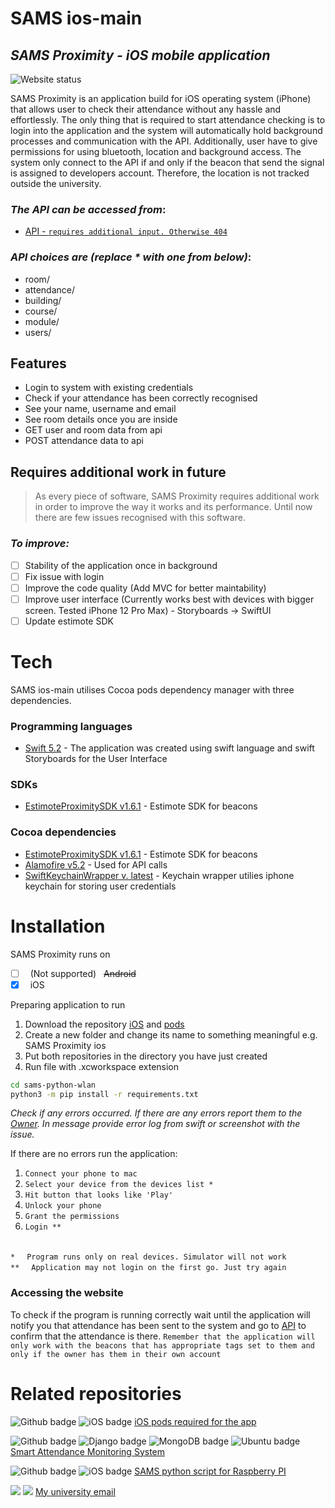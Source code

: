 # SAMS ios-main
## _SAMS Proximity - iOS mobile application_

![Website status](https://img.shields.io/website-up-down-green-red/http/wegorz.uk)

SAMS Proximity is an application build for iOS operating system (iPhone) that allows user to check their attendance without any hassle and effortlessly. The only thing that is required to start attendance checking is to login into the application and the system will automatically hold background processes and communication with the API. Additionally, user have to give permissions for using bluetooth, location and background access. The system only connect to the API if and only if the beacon that send the signal is assigned to developers account. Therefore, the location is not tracked outside the university.

### _The API can be accessed from_:
- [API - ```requires additional input. Otherwise 404```][api/*] 

### _API choices are (replace * with one from below)_:
- room/<optional int>
- attendance/<optional int>
- building/<optional int>
- course/<optional int>
- module/<optional int>
- users/<optional int>

## Features

- Login to system with existing credentials
- Check if your attendance has been correctly recognised
- See your name, username and email
- See room details once you are inside
- GET user and room data from api
- POST attendance data to api

## Requires additional work in future

> As every piece of software, SAMS Proximity requires additional work 
> in order to improve the way it works and its performance.
> Until now there are few issues recognised with this software.

### _To improve:_
- [ ] Stability of the application once in background
- [ ] Fix issue with login
- [ ] Improve the code quality (Add MVC for better maintability)
- [ ] Improve user interface (Currently works best with devices with bigger screen. Tested iPhone 12 Pro Max) - Storyboards -> SwiftUI
- [ ] Update estimote SDK

# Tech

SAMS ios-main utilises Cocoa pods dependency manager with three dependencies.

### Programming languages

- [Swift 5.2][swift-lang] - The application was created using swift language and swift Storyboards for the User Interface

### SDKs

- [EstimoteProximitySDK v1.6.1][estimote] - Estimote SDK for beacons

### Cocoa dependencies

- [EstimoteProximitySDK v1.6.1][estimote] - Estimote SDK for beacons
- [Alamofire v5.2][alamo] - Used for API calls
- [SwiftKeychainWrapper v. latest][keychain] - Keychain wrapper utilies iphone keychain for storing user credentials


# Installation

SAMS Proximity runs on 
- [ ] &nbsp; \(Not supported) &nbsp; ~~Android~~ 
- [x] &nbsp; iOS

Preparing application to run

1. Download the repository [iOS][sams-ios] and [pods][sams-ios-pods] 
2. Create a new folder and change its name to something meaningful e.g. SAMS Proximity ios
3. Put both repositories in the directory you have just created
4. Run file with .xcworkspace extension

```sh
cd sams-python-wlan
python3 -m pip install -r requirements.txt
```
_Check if any errors occurred. If there are any errors report them to the [Owner][my_email]. In message provide error log from swift or screenshot with the issue._

If there are no errors run the application:
1. ```Connect your phone to mac```
2. ```Select your device from the devices list *```
3. ```Hit button that looks like 'Play'```
4. ```Unlock your phone```
5. ```Grant the permissions```
6. ```Login **```


\
``` * ``` &nbsp; ``` Program runs only on real devices. Simulator will not work```\
``` ** ``` &nbsp; ``` Application may not login on the first go. Just try again```


### Accessing the website 
To check if the program is running correctly wait until the application will notify you that attendance has been sent to the system and go to [API][api/att] to confirm that the attendance is there. 
```Remember that the application will only work with the beacons that has appropriate tags set to them and only if the owner has them in their own account```


# Related repositories

![Github badge](https://img.shields.io/badge/GitHub-100000?style=for-the-badge&logo=github&logoColor=white) ![iOS badge](https://img.shields.io/badge/iOS-000000?style=for-the-badge&logo=ios&logoColor=white)
[iOS pods required for the app][sams-ios-pods]

![Github badge](https://img.shields.io/badge/GitHub-100000?style=for-the-badge&logo=github&logoColor=white) ![Django badge](https://img.shields.io/badge/Django-092E20?style=for-the-badge&logo=django&logoColor=white) ![MongoDB badge](https://img.shields.io/badge/MongoDB-4EA94B?style=for-the-badge&logo=mongodb&logoColor=white) ![Ubuntu badge](https://img.shields.io/badge/Ubuntu-E95420?style=for-the-badge&logo=ubuntu&logoColor=white)
[Smart Attendance Monitoring System][sams] 

![Github badge](https://img.shields.io/badge/GitHub-100000?style=for-the-badge&logo=github&logoColor=white) ![iOS badge](https://img.shields.io/badge/Python-3776AB?style=for-the-badge&logo=python&logoColor=white)
[SAMS python script for Raspberry PI][sams-py-wlan] 

![](https://img.shields.io/badge/Microsoft_Outlook-0078D4?style=for-the-badge&logo=microsoft-outlook&logoColor=white) ![](https://img.shields.io/badge/Ask%20me-anything-1abc9c.svg)
[My university email][my_email]


[api/*]: <https://wegorz.uk/api/*>
[api/att]: <https://wegorz.uk/api/attendance>
[swift-lang]: <https://developer.apple.com/swift/>

[estimote]: <https://cocoapods.org/pods/EstimoteProximitySDK>
[keychain]: <https://cocoapods.org/pods/SwiftKeychainWrapper>
[alamo]: <https://cocoapods.org/pods/Alamofire#520>
[my_email]: <mailto:P17237274@my365.dmu.ac.uk>

[sams-ios]: <https://github.com/wegosh/sams-ios-main>
[sams-ios-pods]: <https://github.com/wegosh/sams-ios-pods>
[sams-py-wlan]: <https://github.com/wegosh/sams-python-wlan>
[sams]: <https://github.com/wegosh/FYP-smart-attendance-system>
